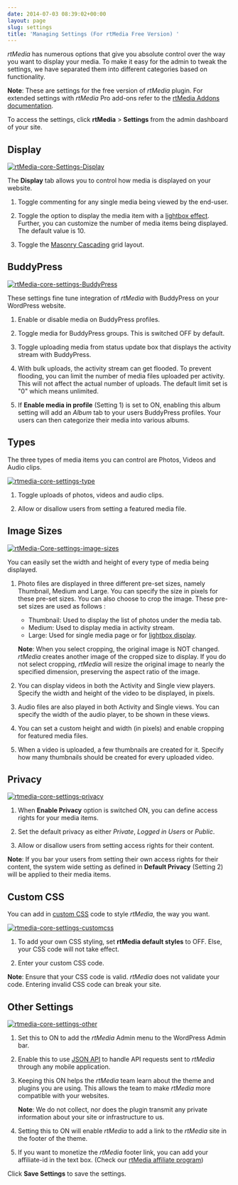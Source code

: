 ```yaml
---
date: 2014-07-03 08:39:02+00:00
layout: page
slug: settings
title: 'Managing Settings (For rtMedia Free Version) '
---
```


*rtMedia* has numerous options that give you absolute control over the way you want to display your media. To make it easy for the admin to tweak the settings,  we have separated them into different categories based on functionality.

**Note**: These are settings for the free version of *rtMedia* plugin. For extended settings with *rtMedia* Pro add-ons refer to the [rtMedia Addons documentation](/rtmedia/addons/).

To access the settings, click **rtMedia** > **Settings** from the admin dashboard of your site.

## Display


[![rtMedia-core-Settings-Display](http://docs.rtcamp.com/wp-content/uploads/2014/07/rtMedia-core-Settings-Display.png)](http://docs.rtcamp.com/wp-content/uploads/2014/07/rtMedia-core-Settings-Display.png)

The **Display** tab allows you to control how media is displayed on your website.

	
  1. Toggle commenting for any single media being viewed by the end-user.

	
  2. Toggle the option to display the media item with a [lightbox effect](http://lokeshdhakar.com/projects/lightbox2/). Further, you can customize the number of media items being displayed. The default value is 10.

	
  3. Toggle the [Masonry Cascading](http://masonry.desandro.com/) grid layout. 


## BuddyPress


[![rtMedia-core-settings-BuddyPress](http://docs.rtcamp.com/wp-content/uploads/2014/07/rtMedia-core-settings-BuddyPress.png)](http://docs.rtcamp.com/wp-content/uploads/2014/07/rtMedia-core-settings-BuddyPress.png)

	
These settings fine tune integration of *rtMedia* with BuddyPress on your WordPress website.

	
  1. Enable or disable media on BuddyPress profiles.

	
  2. Toggle media for BuddyPress groups. This is switched OFF by default.

	
  3. Toggle uploading media from status update box that displays the activity stream with BuddyPress.
  
  4. With bulk uploads, the activity stream can get flooded. To prevent flooding, you can limit the number of media files uploaded per activity. This will not affect the actual number of uploads. The default limit set is "0" which means unlimited.

  5. If **Enable media in profile** (Setting 1) is set to ON, enabling this album setting will add an *Album* tab to your users BuddyPress profiles. Your users can then categorize their media into various albums.


## Types

The three types of media items you can control are Photos, Videos and Audio clips.

[![rtmedia-core-settings-type](http://docs.rtcamp.com/wp-content/uploads/2014/07/rtmedia-core-settings-type.png)](http://docs.rtcamp.com/wp-content/uploads/2014/07/rtmedia-core-settings-type.png)


  1. Toggle uploads of photos, videos and audio clips.

	
  2. Allow or disallow users from setting a featured media file.

## Image Sizes


[![rtMedia-Core-settings-image-sizes](http://docs.rtcamp.com/wp-content/uploads/2014/07/rtMedia-Core-settings-image-sizes.png)](http://docs.rtcamp.com/wp-content/uploads/2014/07/rtMedia-Core-settings-image-sizes.png)

You can easily set the width and height of every type of media being displayed.


  1. Photo files are displayed in three different pre-set sizes, namely Thumbnail, Medium and Large. You can specify the size in pixels for these pre-set sizes. You can also choose to crop the image. These pre-set sizes are used as follows :
  
      * Thumbnail: Used to display the list of photos under the media tab.
      * Medium: Used to display media in activity stream.
      * Large: Used for single media page or for [lightbox display](http://lokeshdhakar.com/projects/lightbox2/).

      **Note**: When you select cropping, the original image is NOT changed. *rtMedia* creates another image of the cropped size to display. If you do not select cropping, *rtMedia* will resize the original image to nearly the specified dimension, preserving the aspect ratio of the image.
	
  2. You can display videos in both the Activity and Single view players. Specify the width and height of the video to be displayed, in pixels.

	
  3. Audio files are also played in both Activity and Single views. You can specify the width of the audio player, to be shown in these views.

	
  4. You can set a custom height and width (in pixels) and enable cropping for featured media files.

	
  5. When a video is uploaded, a few thumbnails are created for it. Specify how many thumbnails should be created for every uploaded video.


## Privacy


[![rtmedia-core-settings-privacy](http://docs.rtcamp.com/wp-content/uploads/2014/07/rtmedia-core-settings-privacy.png)](http://docs.rtcamp.com/wp-content/uploads/2014/07/rtmedia-core-settings-privacy.png)

	
  1. When **Enable Privacy** option is switched ON, you can define access rights for your media items. 

	
  2. Set the default privacy as either *Private*, *Logged in Users* or *Public*.

	
  3. Allow or disallow users from setting access rights for their content.
  
   **Note**: If you bar your users from setting their own access rights for their content, the system wide setting as defined in **Default Privacy** (Setting 2) will be applied to their media items.

## Custom CSS

You can add in [custom CSS](http://www.w3schools.com/css/) code to style *rtMedia*, the way you want. 

[![rtmedia-core-settings-customcss](http://docs.rtcamp.com/wp-content/uploads/2014/07/rtmedia-core-settings-customcss.png)](http://docs.rtcamp.com/wp-content/uploads/2014/07/rtmedia-core-settings-customcss.png)

	
  1. To add your own CSS styling, set **rtMedia default styles** to OFF. Else, your CSS code will not take effect.

	
  2. Enter your custom CSS code.
  
   **Note**: Ensure that your CSS code is valid. *rtMedia* does not validate your code. Entering invalid CSS code can break your site.


## Other Settings


[![rtmedia-core-settings-other](http://docs.rtcamp.com/wp-content/uploads/2014/07/rtmedia-core-settings-other.png)](http://docs.rtcamp.com/wp-content/uploads/2014/07/rtmedia-core-settings-other.png)


  1. Set this to ON to add the *rtMedia* Admin menu to the WordPress Admin bar.

	
  2. Enable this to use [JSON API](/rtmedia/docs/developer/json-api/) to handle API requests sent to *rtMedia* through any mobile application.

	
  3. Keeping this ON helps the *rtMedia* team learn about the theme and plugins you are using. This allows the team to make *rtMedia* more compatible with your websites. 
  
      **Note**: We do not collect, nor does the plugin transmit any private information about your site or infrastructure to us.

	
  4. Setting this to ON will enable *rtMedia* to add a link to the *rtMedia* site in the footer of the theme.

	
  5. If you want to monetize the *rtMedia* footer link, you can add your affiliate-id in the text box. (Check our [rtMedia affiliate program](https://rtcamp.com/affiliates/))


Click **Save Settings** to save the settings.
